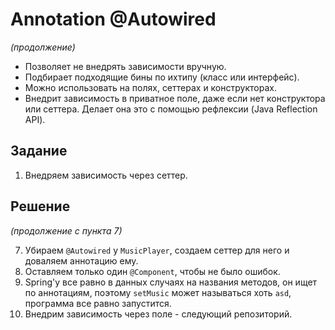 # Annotation @Autowired
_(продолжение)_

- Позволяет не внедрять зависимости вручную.
- Подбирает подходящие бины по ихтипу (класс или интерфейс).
- Можно использовать на полях, сеттерах и конструкторах.
- Внедрит зависимость в приватное поле, даже если нет конструктора или сеттера. Делает она это с помощью рефлексии (Java Reflection API).

## Задание

1. Внедряем зависимость через сеттер.

## Решение
_(продолжение с пункта 7)_

7. Убираем `@Autowired` у `MusicPlayer`, создаем сеттер для него и доваляем аннотацию ему.
8. Оставляем только один `@Component`, чтобы не было ошибок.
9. Spring'у все равно в данных случаях на названия методов, он ищет по аннотациям, поэтому `setMusic` может называться хоть `asd`, программа все равно запустится.
10. Внедрим зависимость через поле - следующий репозиторий.
